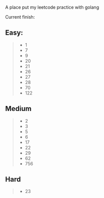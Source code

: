A place put my leetcode practice with golang

Current finish:

Easy:
---------------
> * 1
> * 7
> * 9
> * 20
> * 21
> * 26
> * 27
> * 28
> * 70
> * 122

Medium
---------------
> * 2
> * 3
> * 5
> * 6
> * 17
> * 22
> * 29
> * 62
> * 756

Hard
---------------
> * 23
